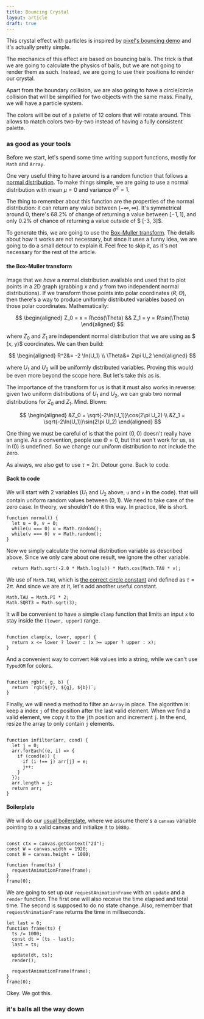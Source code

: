 ```yaml
---
title: Bouncing Crystal
layout: article
draft: true
---
```


This crystal effect with particles is inspired by
[pixel's bouncing demo](https://github.com/faiface/pixel-examples/tree/master/community/bouncing)
and it's actually pretty simple.

The mechanics of this effect are based on bouncing balls. The trick is that we
are going to calculate the physics of balls, but we are not going to render
them as such. Instead, we are going to use their positions to render our
crystal.

Apart from the boundary collision, we are also going to have a circle/circle
collision that will be simplified for two objects with the same mass. Finally,
we will have a particle system.

The colors will be out of a palette of 12 colors that will rotate around. This
allows to match colors two-by-two instead of having a fully consistent
palette.


### as good as your tools

Before we start, let's spend some time writing support functions, mostly for
`Math` and `Array`.

One very useful thing to have around is a random function that follows a
[normal distribution](https://en.wikipedia.org/wiki/Normal_distribution). To
make things simple, we are going to use a normal distribution with mean $\mu =
0$ and variance $\sigma^2 = 1$.

The thing to remember about this function are the properties of the normal
distribution: it can return any value between $(-\infty,\infty)$. It's
symmetrical around $0$, there's $68.2\%$ of change of returning a value between
$[-1, 1]$, and only $0.2\%$ of chance of returning a value outside of $
[-3, 3]$.

To generate this, we are going to use the
[Box-Muller transform](https://en.wikipedia.org/wiki/Box%E2%80%93Muller_transform).
The details about how it works are not necessary, but since it uses a funny
idea, we are going to do a small detour to explain it. Feel free to skip it, as
it's not necessary for the rest of the article.

#### the Box-Muller transform

Image that we *have* a normal distribution available and used that to plot
points in a 2D graph (grabbing $x$ and $y$ from two independent normal
distributions). If we transform those points into polar coordinates
$(R, \Theta)$, then there's a way to produce uniformly distributed variables
based on those polar coordinates. Mathematically:

$$
\begin{aligned}
Z_0 = x = R\cos(\Theta) && Z_1 = y = R\sin(\Theta)
\end{aligned}
$$

where $Z_0$ and $Z_1$ are independent normal distribution that we are using as $
(x, y)$ coordinates. We can then build:

$$
\begin{aligned}
R^2&= -2 \ln(U_1) \\
\Theta&= 2\pi U_2
\end{aligned}
$$

where $U_1$ and $U_2$ will be uniformly distributed variables. Proving this
would be even more beyond the scope here. But let's take this as is.

The importance of the transform for us is that it must also works in reverse:
given two uniform distributions of $U_1$ and $U_2$, we can grab two normal
distributions for $Z_0$ and $Z_1$. Mind. Blown:

$$
\begin{aligned}
&Z_0 = \sqrt{-2\ln(U_1)}\cos(2\pi U_2) \\
&Z_1 = \sqrt{-2\ln(U_1)}\sin(2\pi U_2)
\end{aligned}
$$

One thing we must be careful of is that the point $(0, 0)$ doesn't really have
an angle. As a convention, people use $\Theta = 0$, but that won't work for us,
as $\ln(0)$ is undefined. So we change our uniform distribution to not include
the zero.

As always, we also get to use $\tau = 2\pi$. Detour gone. Back to code.

#### Back to code

We will start with 2 variables ($U_1$ and $U_2$ above, `u` and `v` in the code).
that will contain uniform random values between $(0, 1)$. We need to take care of the
zero case. In theory, we shouldn't do it this way. In practice, life is short.

```
function normal() {
  let u = 0, v = 0;
  while(u === 0) u = Math.random();
  while(v === 0) v = Math.random();
}
```

Now we simply calculate the normal distribution variable as described above.
Since we only care about one result, we ignore the other variable.

```op:5
  return Math.sqrt(-2.0 * Math.log(u)) * Math.cos(Math.TAU * v);
```

We use of `Math.TAU`, which is
[the correct circle constant](https://tauday.com/tau-manifesto) and defined as
$\tau = 2\pi$. And since we are at it, let's add another useful constant.

```op:1
Math.TAU = Math.PI * 2;
Math.SQRT3 = Math.sqrt(3);

```

It will be convenient to have a simple `clamp` function that limits an input `x`
to stay inside the `[lower, upper]` range.

```op:+

function clamp(x, lower, upper) {
  return x <= lower ? lower : (x >= upper ? upper : x);
}
```

And a convenient way to convert `RGB` values into a string, while we can't use
`TypedOM` for colors.

```op:+

function rgb(r, g, b) {
  return `rgb(${r}, ${g}, ${b})`;
}
```

Finally, we will need a method to filter an `Array` in place. The algorithm is:
keep a index `j` of the position after the last valid element. When we find a
valid element, we copy it to the `j`th position and increment `j`. In the end,
resize the array to only contain `j` elements.

```op:+,lens:this+1

function infilter(arr, cond) {
  let j = 0;
  arr.forEach((e, i) => {
    if (cond(e)) {
      if (i !== j) arr[j] = e;
      j++;
    }
  });
  arr.length = j;
  return arr;
}
```

#### Boilerplate

We will do our [usual boilerplate](fire), where we assume there's a `canvas`
variable pointing to a valid canvas and initialize it to `1080p`.

```op:+,label:raf+1,lens:this

const ctx = canvas.getContext("2d");
const W = canvas.width = 1920;
const H = canvas.height = 1080;

function frame(ts) {
  requestAnimationFrame(frame);
}
frame(0);
```

We are going to set up our `requestAnimationFrame` with an `update` and a
`render` function. The first one will also receive the time elapsed and total
time. The second is supposed to do no state change. Also, remember that
`requestAnimationFrame` returns the time in milliseconds.

```op:raf+4:5,spawn:2
let last = 0;
function frame(ts) {
  ts /= 1000;
  const dt = (ts - last);
  last = ts;

  update(dt, ts);
  render();

  requestAnimationFrame(frame);
}
frame(0);
```

Okey. We got this.

### it's balls all the way down


